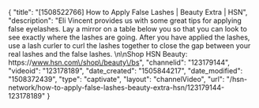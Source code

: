{
    "title": "[1508522766] How to Apply False Lashes | Beauty Extra | HSN",
    "description": "Eli Vincent provides us with some great tips for applying false eyelashes. Lay a mirror on a table below you so that you can look to see exactly where the lashes are going. After you have applied the lashes, use a lash curler to curl the lashes together to close the gap between your real lashes and the false lashes. \n\nShop HSN Beauty: https:\/\/www.hsn.com\/shop\/beauty\/bs",
    "channelid": "123179144",
    "videoid": "123178189",
    "date_created": "1505844217",
    "date_modified": "1508372439",
    "type": "captivate",
    "layout": "channelVideo",
    "url": "\/hsn-network\/how-to-apply-false-lashes-beauty-extra-hsn\/123179144-123178189"
}
